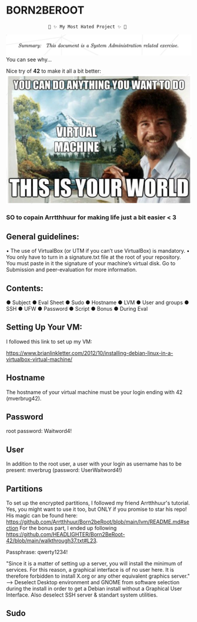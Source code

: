 # BORN2BEROOT

                    🌈 ✨ My Most Hated Project ✨ 🌈

![](Pics/crying.png)
You can see why...


Nice try of **42** to make it all a bit better:
![](Pics/bob.png)

### SO to copain Arrtthhuur for making life just a bit easier < 3

## General guidelines:
• The use of VirtualBox (or UTM if you can’t use VirtualBox) is mandatory.
• You only have to turn in a signature.txt file at the root of your repository. You
must paste in it the signature of your machine’s virtual disk. Go to Submission and
peer-evaluation for more information.

## Contents:
● Subject
● Eval Sheet
● Sudo
● Hostname
● LVM
● User and groups
● SSH
● UFW
● Password
● Script
● Bonus
● During Eval


## Setting Up Your VM:
I followed this link to set up my VM:

https://www.brianlinkletter.com/2012/10/installing-debian-linux-in-a-virtualbox-virtual-machine/

## Hostname
The hostname of your virtual machine must be your login ending with 42 (mverbrug42).

## Password
root password: Waitword4!

## User
In addition to the root user, a user with your login as username has to be present:
mverbrug (password: UserWaitword4!)

## Partitions
To set up the encrypted partitions, I followed my friend Arrtthhuur's tutorial. Yes, you might want to use it too, but ONLY if you promise to star his repo! His magic can be found here: https://github.com/Arrtthhuur/Born2beRoot/blob/main/lvm/README.md#section
For the bonus part, I ended up following https://github.com/HEADLIGHTER/Born2BeRoot-42/blob/main/walkthrough37.txt#L23.

Passphrase: qwerty1234!

"Since it is a matter of setting up a server, you will install the minimum of services. For this reason, a graphical interface is of no user here. It is therefore forbidden to install X.org or any other equivalent graphics server."
--> Deselect Desktop environment and GNOME from software selection during the install in order to get a Debian install without a Graphical User Interface. Also deselect SSH server & standart system utilities.

## Sudo
